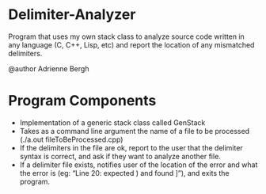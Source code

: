 # Delimiter-Analyzer
Program that uses my own stack class to analyze source code written in any language (C, C++, Lisp, etc) and report the location of any mismatched delimiters.

@author Adrienne Bergh

# Program Components
- Implementation of a generic stack class called GenStack
- Takes as a command line argument the name of a file to be processed (./a.out fileToBeProcessed.cpp)
- If the delimiters in the file are ok, report to the user that the delimiter syntax is correct, and ask if they want to analyze another file.
- If a delimiter file exists, notifies user of the location of the error and what the error is (eg: “Line 20: expected ) and found ]”), and exits the program.
